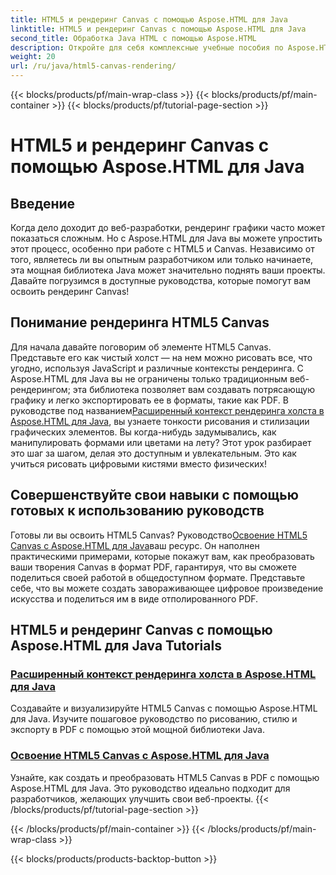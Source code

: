 ```yaml
---
title: HTML5 и рендеринг Canvas с помощью Aspose.HTML для Java
linktitle: HTML5 и рендеринг Canvas с помощью Aspose.HTML для Java
second_title: Обработка Java HTML с помощью Aspose.HTML
description: Откройте для себя комплексные учебные пособия по Aspose.HTML для Java, охватывающие HTML5 и рендеринг Canvas, которые помогут вам расширить свои навыки веб-разработки.
weight: 20
url: /ru/java/html5-canvas-rendering/
---
```


{{< blocks/products/pf/main-wrap-class >}}
{{< blocks/products/pf/main-container >}}
{{< blocks/products/pf/tutorial-page-section >}}

# HTML5 и рендеринг Canvas с помощью Aspose.HTML для Java

## Введение

Когда дело доходит до веб-разработки, рендеринг графики часто может показаться сложным. Но с Aspose.HTML для Java вы можете упростить этот процесс, особенно при работе с HTML5 и Canvas. Независимо от того, являетесь ли вы опытным разработчиком или только начинаете, эта мощная библиотека Java может значительно поднять ваши проекты. Давайте погрузимся в доступные руководства, которые помогут вам освоить рендеринг Canvas!

## Понимание рендеринга HTML5 Canvas

Для начала давайте поговорим об элементе HTML5 Canvas. Представьте его как чистый холст — на нем можно рисовать все, что угодно, используя JavaScript и различные контексты рендеринга. С Aspose.HTML для Java вы не ограничены только традиционным веб-рендерингом; эта библиотека позволяет вам создавать потрясающую графику и легко экспортировать ее в форматы, такие как PDF. В руководстве под названием[Расширенный контекст рендеринга холста в Aspose.HTML для Java](./advanced-canvas-rendering-context/), вы узнаете тонкости рисования и стилизации графических элементов. Вы когда-нибудь задумывались, как манипулировать формами или цветами на лету? Этот урок разбирает это шаг за шагом, делая это доступным и увлекательным. Это как учиться рисовать цифровыми кистями вместо физических!

## Совершенствуйте свои навыки с помощью готовых к использованию руководств

 Готовы ли вы освоить HTML5 Canvas? Руководство[Освоение HTML5 Canvas с Aspose.HTML для Java](./html5-canvas/)ваш ресурс. Он наполнен практическими примерами, которые покажут вам, как преобразовать ваши творения Canvas в формат PDF, гарантируя, что вы сможете поделиться своей работой в общедоступном формате. Представьте себе, что вы можете создать завораживающее цифровое произведение искусства и поделиться им в виде отполированного PDF.

## HTML5 и рендеринг Canvas с помощью Aspose.HTML для Java Tutorials
### [Расширенный контекст рендеринга холста в Aspose.HTML для Java](./advanced-canvas-rendering-context/)
Создавайте и визуализируйте HTML5 Canvas с помощью Aspose.HTML для Java. Изучите пошаговое руководство по рисованию, стилю и экспорту в PDF с помощью этой мощной библиотеки Java.
### [Освоение HTML5 Canvas с Aspose.HTML для Java](./html5-canvas/)
Узнайте, как создать и преобразовать HTML5 Canvas в PDF с помощью Aspose.HTML для Java. Это руководство идеально подходит для разработчиков, желающих улучшить свои веб-проекты.
{{< /blocks/products/pf/tutorial-page-section >}}

{{< /blocks/products/pf/main-container >}}
{{< /blocks/products/pf/main-wrap-class >}}

{{< blocks/products/products-backtop-button >}}

